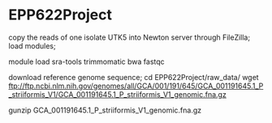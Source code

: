 # EPP622Project
copy the reads of one isolate UTK5 into Newton server through FileZilla;
load modules;

module load sra-tools trimmomatic bwa fastqc

download reference genome sequence;
cd EPP622Project/raw_data/
wget ftp://ftp.ncbi.nlm.nih.gov/genomes/all/GCA/001/191/645/GCA_001191645.1_P_striiformis_V1/GCA_001191645.1_P_striiformis_V1_genomic.fna.gz

gunzip GCA_001191645.1_P_striiformis_V1_genomic.fna.gz











